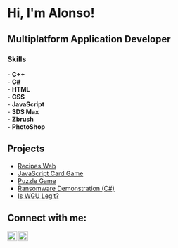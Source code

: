 <h1>Hi, I'm Alonso!</h1>

<h2> Multiplatform Application Developer </h2>

<p>  </p>

<h3>Skills</h3>
- <b>C++</b>
<br>
- <b>C#</b></i>
<br>
- <b>HTML</b>
<br>
- <b>CSS</b>
<br>
- <b>JavaScript</b>
<br>
- <b>3DS Max</b>
<br>
- <b>Zbrush</b>
<br>
- <b>PhotoShop</b>
<br>

<h2> Projects </h2>

- [Recipes Web](https://www.youtube.com/watch?v=sHrQLqt_XeE)
- [JavaScript Card Game](https://www.youtube.com/watch?v=XmVgBxOIhxs)
- [Puzzle Game](https://www.youtube.com/watch?v=DSo6AuGr4DA)
- [Ransomware Demonstration (C#)](https://www.youtube.com/watch?v=OfvdQeh79s0)
- [Is WGU Legit?](https://www.youtube.com/watch?v=E2MwRWxDBkA)

<h2> Connect with me:</h2>

[<img align="left" alt="Alonso Frelijj | YouTube" width="22px" src="https://e7.pngegg.com/pngimages/422/993/png-clipart-youtube-application-youtube-computer-icons-logo-you-tube-angle-rectangle.png" />][youtube]
[<img align="left" alt="JoshMadakor | LinkedIn" width="22px" src="https://cdn-icons-png.flaticon.com/512/174/174857.png" />][linkedin]

[youtube]: https://www.youtube.com/channel/UClCaMIFsUjXzIi8aYBs91Gw
[linkedin]: https://www.linkedin.com/in/alonso-frelijj-3242b2258/

